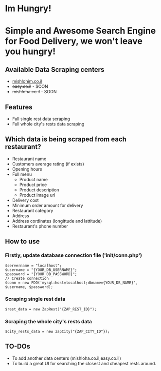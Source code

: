 # Im Hungry!
# Simple and Awesome Search Engine for Food Delivery, we won't leave you hungry!

## Available Data Scraping centers
* [mishlohim.co.il](http://mishlohim.co.il)
* ~~easy.co.il~~ - SOON
* ~~mishloha.co.il~~ - SOON

## Features
* Full single rest data scraping
* Full whole city's rests data scraping

## Which data is being scraped from each restaurant?
* Restaurant name
* Customers average rating (if exists)
* Opening hours
* Full menu
	- Product name
	- Product price
	- Product description
	- Product image url
* Delivery cost
* Minimum order amount for delivery
* Restaurant category
* Address
* Address cordinates (longittude and lattitude)
* Restaurant's phone number

## How to use

### Firstly, update database connection file ('init/conn.php')
```
$servername = "localhost";
$username = "{YOUR_DB_USERNAME}";
$password = "{YOUR_DB_PASSWORD}";
// Create connection
$conn = new PDO('mysql:host=localhost;dbname={YOUR_DB_NAME}', $username, $password);
```

### Scraping single rest data
```
$rest_data = new ZapRest("{ZAP_REST_ID}");
```

### Scraping the whole city's rests data
```
$city_rests_data = new zapCity("{ZAP_CITY_ID"});
```


## TO-DOs
* To add another data centers (mishloha.co.il,easy.co.il)
* To build a great UI for searching the closest and cheapest rests around.
